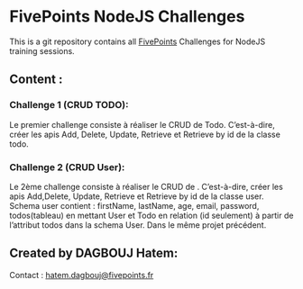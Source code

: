 # FivePoints NodeJS Challenges

This is a git repository contains all [FivePoints](https://fivepoints.fr) Challenges for NodeJS training sessions.

## Content :

### Challenge 1 (CRUD TODO): 

Le premier challenge consiste à réaliser le CRUD de Todo. C’est-à-dire, créer les apis Add, Delete, Update, Retrieve et Retrieve by id de la classe todo.

### Challenge 2 (CRUD User): 

Le 2ème challenge consiste à réaliser le CRUD de <User>. C’est-à-dire, créer les apis Add,Delete, Update, Retrieve et Retrieve by id de la classe user. Schema user contient : firstName, lastName, age, email, password, todos(tableau) en mettant User et Todo en relation (id seulement) à partir de l’attribut todos dans la schema User. Dans le même projet précédent.


## Created by DAGBOUJ Hatem: 

Contact : hatem.dagbouj@fivepoints.fr